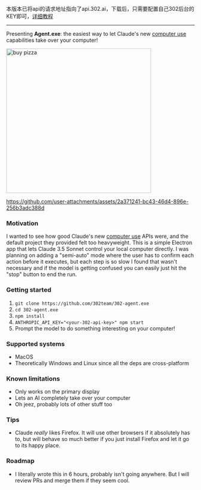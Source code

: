本版本已将api的请求地址指向了api.302.ai，下载后，只需要配置自己302后台的KEY即可，[详细教程](https://mp.weixin.qq.com/s?__biz=MzkxNzcyMDQ3Nw==&mid=2247484752&idx=1&sn=e0106a5eafe36c4c27273d3f93a255d4&chksm=c1bd19a2f6ca90b4915db88b0360ae719b7b1aea42639a995229afb8a08be47ee0975b0d4064#rd)

-------------------------------------------------------------------

Presenting **Agent.exe**: the easiest way to let Claude's new [computer use](https://www.anthropic.com/news/3-5-models-and-computer-use) capabilities take over your computer!

<img width="387" alt="buy pizza" src="https://github.com/user-attachments/assets/c11cc8f1-6dcb-48f4-9d18-682f14edb77d">

https://github.com/user-attachments/assets/2a371241-bc43-46d4-896e-256b3adc388d

### Motivation

I wanted to see how good Claude's new [computer use](https://www.anthropic.com/news/3-5-models-and-computer-use) APIs were, and the default project they provided felt too heavyweight. This is a simple Electron app that lets Claude 3.5 Sonnet control your local computer directly. I was planning on adding a "semi-auto" mode where the user has to confirm each action before it executes, but each step is so slow I found that wasn't necessary and if the model is getting confused you can easily just hit the "stop" button to end the run.

### Getting started

1.  `git clone https://github.com/302team/302-agent.exe`
2.  `cd 302-agent.exe`
3.  `npm install`
4.  `ANTHROPIC_API_KEY="<your-302-api-key>" npm start`
5.  Prompt the model to do something interesting on your computer!

### Supported systems

- MacOS
- Theoretically Windows and Linux since all the deps are cross-platform

### Known limitations

- Only works on the primary display
- Lets an AI completely take over your computer
- Oh jeez, probably lots of other stuff too

### Tips

- Claude _really_ likes Firefox. It will use other browsers if it absolutely has to, but will behave so much better if you just install Firefox and let it go to its happy place.

### Roadmap

- I literally wrote this in 6 hours, probably isn't going anywhere. But I will review PRs and merge them if they seem cool.
